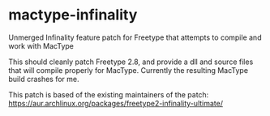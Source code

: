 # mactype-infinality
Unmerged Infinality feature patch for Freetype that attempts to compile and work with MacType

This should cleanly patch Freetype 2.8, and provide a dll and source files that will compile properly for MacType.  Currently the resulting MacType build crashes for me.

This patch is based of the existing maintainers of the patch:
https://aur.archlinux.org/packages/freetype2-infinality-ultimate/

